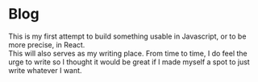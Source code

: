 # Blog

This is my first attempt to build something usable in Javascript, or to be more precise, in React.  
This will also serves as my writing place. From time to time, I do feel the urge to write so I thought it would be great if I made myself a spot to just write whatever I want.
